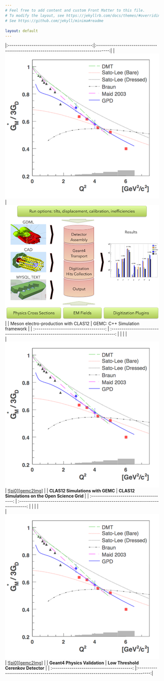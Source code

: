```yaml
---
# Feel free to add content and custom Front Matter to this file.
# To modify the layout, see https://jekyllrb.com/docs/themes/#overriding-theme-defaults
# See https://github.com/jekyll/minima#readme

layout: default
---
```




|:-------------------------------------------:|:------------------------------------------------------------------------------------:|
|       [![pi0][pi0FFImg]](meson/meson)       |                             [![pi0][gemcImg]](gemc/gemc)                             |
|  Meson electro-production with CLAS12       |                            GEMC: C++ Simulation framework                            |
|   :------------------------------------:    |  :--------------------------------------------------------------------------------:  |
|                                             |                                                                                      |                                           
|  [![pi0][pi0FFImg]](clas12Tags/clas12Tags)  |                             [![pi0][gemc2Img]](osg/osg)                              |
|        **CLAS12 Simulations with GEMC**     |                     **CLAS12 Simulations on the Open Science Grid**                  |
|  :--------------------------------------:   | :----------------------------------------------------------------------------------: |
|                                             |                                                                                      |                                           
|      [![pi0][pi0FFImg]](geant4/geant4)      |                            [![pi0][gemc2Img]](ltcc/ltcc)                             |
|          **Geant4 Physics Validation**      |                           **Low Threshold Cerenkov Detector**                        |
| :-----------------------------------------: |:------------------------------------------------------------------------------------:|



[pi0FFImg]: assets/images/home/formFactor.png
[gemcImg]: assets/images/home/gemc.png
